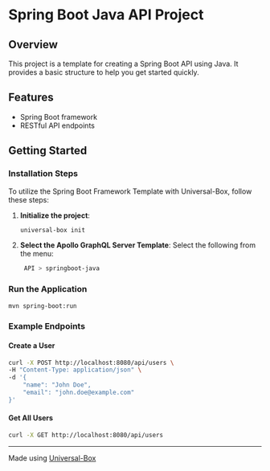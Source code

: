 # Spring Boot Java API Project

## Overview
This project is a template for creating a Spring Boot API using Java. It provides a basic structure to help you get started quickly.

## Features
- Spring Boot framework
- RESTful API endpoints

## Getting Started

### Installation Steps
To utilize the Spring Boot Framework Template with Universal-Box, follow these steps:

1. **Initialize the project**:
   ```bash
   universal-box init
   ```
2. **Select the Apollo GraphQL Server Template**:
Select the following from the menu:
   ```bash
    API > springboot-java
    ```

### Run the Application
```bash
mvn spring-boot:run
```

### Example Endpoints

#### Create a User
```bash
curl -X POST http://localhost:8080/api/users \
-H "Content-Type: application/json" \
-d '{
    "name": "John Doe",
    "email": "john.doe@example.com"
}'
```

#### Get All Users
```bash
curl -X GET http://localhost:8080/api/users
```

---

Made using [Universal-Box](https://github.com/Abhishek-Mallick/universal-box)